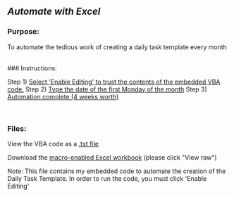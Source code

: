 ## *Automate with Excel*

### Purpose: 
To automate the tedious work of creating a daily task template every month

<br>
### Instructions:

<br>

Step 1) [Select 'Enable Editing' to trust the contents of the embedded VBA code.](https://github.com/dalealberto/Excel/blob/main/EnableEditing.png)
Step 2) [Type the date of the first Monday of the month](https://github.com/dalealberto/Excel/blob/main/ClickAutomateButton.png)
Step 3) [Automation complete (4 weeks worth)](https://github.com/dalealberto/Excel/blob/main/AutomationComplete.png)<br>

<br>

### Files:

View the VBA code as a [.txt file](https://github.com/dalealberto/Excel/blob/main/SetDate%20VBA%20Code.txt)

Download the [macro-enabled Excel workbook](https://github.com/dalealberto/Excel/blob/main/Daily%20Task%20Template%20For%20Work.xlsm) (please click "View raw")

Note: This file contains my embedded code to automate the creation of the Daily Task Template. In order to run the code, you must click 'Enable Editing'





